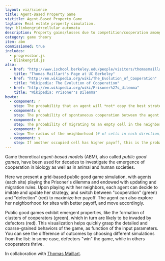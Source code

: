 ```yaml
---
layout: viz/science
title: Agent-Based Property Game
viztitle: Agent-Based Property Game
tagline: Real estate property simulation.
toy: blinkengrid+cellular automata
description: Property gains/losses due to competition/cooperation among agents.
category: game theory
item: abm
commissioned: true
includes:
  - progressbar.js
  - blinkengrid.js
also:
  - href: "http://www.ischool.berkeley.edu/people/visitors/thomasmaillart"
    title: "Thomas Maillart's Page at UC Berkeley"
  - href: "http://en.wikipedia.org/wiki/The_Evolution_of_Cooperation"
    title: "Wikipedia: The Evolution of Cooperation"
  - href: "http://en.wikipedia.org/wiki/Prisoner%27s_dilemma"
    title: "Wikipedia: Prisoner's Dilemma"
howto:
  - component: r
    step: The probability that an agent will *not* copy the best strategy from their neighbors.
  - component: q
    step: The probability of spontaneous cooperation between the agent and a neighbor.
  - component: m
    step: The probability of migrating to an empty cell in the neighborhood with highest payoff.
  - component: M
    step: The radius of the neighborhood (# of cells in each direction).
  - component: s
    step: If another occupied cell has higher payoff, this is the probability of dispacing that agent into a neighboring cell with the next highest payoff.
---
```

Game theoretical _agent-based models_ (ABM), also called _public good games_, have been used for decades to investigate the emergence of cooperation in biology as well as in animal and human societies.

Here we present a grid-based public good game simulation, with agents (each site) playing the Prisoner's dilemma and endowed with updating and migration rules. Upon playing with her neighbors, each agent can decide to imitate and update her strategy, and switch between "cooperation" (green) and "defection" (red) to maximize her payoff. The agent can also explore her neighborhood for sites with better payoff, and move accordingly.

Public good games exhibit emergent properties, like the formation of clusters of cooperators (green), which in turn are likely to be invaded by defectors (red). This visualization helps quickly grasp the detailed and coarse-grained behaviors of the game, as function of the input parameters. You can see the difference of outcomes by choosing different simulations from the list: in some case, defectors "win" the game, while in others cooperators thrive.

In collaboration with [Thomas Maillart](http://www.ischool.berkeley.edu/people/visitors/thomasmaillart).
